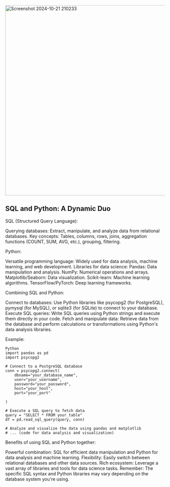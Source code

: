 
<img width="600" alt="Screenshot 2024-10-21 210233" src="https://github.com/user-attachments/assets/de5f3173-1a15-4815-a47c-b363beb72d27">



## SQL and Python: A Dynamic Duo

SQL (Structured Query Language):

Querying databases: Extract, manipulate, and analyze data from relational databases.
Key concepts: Tables, columns, rows, joins, aggregation functions (COUNT, SUM, AVG, etc.), grouping, filtering.

Python:

Versatile programming language: Widely used for data analysis, machine learning, and web development.
Libraries for data science:
Pandas: Data manipulation and analysis.
NumPy: Numerical operations and arrays.
Matplotlib/Seaborn: Data visualization.
Scikit-learn: Machine learning algorithms.
TensorFlow/PyTorch: Deep learning frameworks.

Combining SQL and Python:

Connect to databases: Use Python libraries like psycopg2 (for PostgreSQL), pymysql (for MySQL), or sqlite3 (for SQLite) to connect to your database.
Execute SQL queries: Write SQL queries using Python strings and execute them directly in your code.
Fetch and manipulate data: Retrieve data from the database and perform calculations or transformations using Python's data analysis libraries.

Example:
```
Python
import pandas as pd
import psycopg2

# Connect to a PostgreSQL database
conn = psycopg2.connect(
    dbname="your_database_name",
    user="your_username",
    password="your_password",
    host="your_host",
    port="your_port"   

)

# Execute a SQL query to fetch data
query = "SELECT * FROM your_table"
df = pd.read_sql_query(query, conn)

# Analyze and visualize the data using pandas and matplotlib
# ... (code for data analysis and visualization)
```

Benefits of using SQL and Python together:

Powerful combination: SQL for efficient data manipulation and Python for data analysis and machine learning.
Flexibility: Easily switch between relational databases and other data sources.
Rich ecosystem: Leverage a vast array of libraries and tools for data science tasks.
Remember: The specific SQL syntax and Python libraries may vary depending on the database system you're using.
